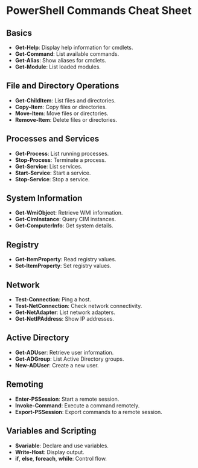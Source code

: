 # PowerShell Commands Cheat Sheet

## Basics

- **Get-Help**: Display help information for cmdlets.
- **Get-Command**: List available commands.
- **Get-Alias**: Show aliases for cmdlets.
- **Get-Module**: List loaded modules.

## File and Directory Operations

- **Get-ChildItem**: List files and directories.
- **Copy-Item**: Copy files or directories.
- **Move-Item**: Move files or directories.
- **Remove-Item**: Delete files or directories.

## Processes and Services

- **Get-Process**: List running processes.
- **Stop-Process**: Terminate a process.
- **Get-Service**: List services.
- **Start-Service**: Start a service.
- **Stop-Service**: Stop a service.

## System Information

- **Get-WmiObject**: Retrieve WMI information.
- **Get-CimInstance**: Query CIM instances.
- **Get-ComputerInfo**: Get system details.

## Registry

- **Get-ItemProperty**: Read registry values.
- **Set-ItemProperty**: Set registry values.

## Network

- **Test-Connection**: Ping a host.
- **Test-NetConnection**: Check network connectivity.
- **Get-NetAdapter**: List network adapters.
- **Get-NetIPAddress**: Show IP addresses.

## Active Directory

- **Get-ADUser**: Retrieve user information.
- **Get-ADGroup**: List Active Directory groups.
- **New-ADUser**: Create a new user.

## Remoting

- **Enter-PSSession**: Start a remote session.
- **Invoke-Command**: Execute a command remotely.
- **Export-PSSession**: Export commands to a remote session.

## Variables and Scripting

- **$variable**: Declare and use variables.
- **Write-Host**: Display output.
- **if**, **else**, **foreach**, **while**: Control flow.


